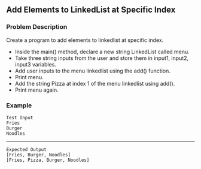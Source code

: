 ## Add Elements to LinkedList at Specific Index

### Problem Description
Create a program to add elements to linkedlist at specific index.

- Inside the main() method, declare a new string LinkedList called menu.
- Take three string inputs from the user and store them in input1, input2, input3 variables.
- Add user inputs to the menu linkedlist using the add() function.
- Print menu.
- Add the string Pizza at index 1 of the menu linkedlist using add().
- Print menu again.

### Example
    Test Input
    Fries
    Burger
    Noodles
-----
    Expected Output
    [Fries, Burger, Noodles]
    [Fries, Pizza, Burger, Noodles]